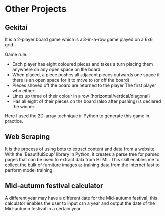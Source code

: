 # Other Projects

## Gekitai
It is a 2-player board game which is a 3-in-a-row game played on a 6x6 grid.

Game rule:
- Each player has eight coloured pieces and takes a turn placing them anywhere on any open space on the board
- When placed, a piece pushes all adjacent pieces outwards one space if there is an open space for it to move to (or off the board)
- Pieces shoved off the board are returned to the player
The first player who either:
- Lines up three of their colour in a row (horizontal/vertical/diagonal)
- Has all eight of their pieces on the board (also after pushing)
is declared the winner.

Here I used the 2D-array technique in Python to generate this game in practice.


## Web Scraping
It is the process of using bots to extract content and data from a website.
With the 'BeautifulSoup' library in Python, it creates a parse tree for parsed pages that can be used to extract data from HTML.
This skill enables me to collect the bulk of furniture images as training data from the internet fast to perform model training.


## Mid-autumn festival calculator
A different year may have a different date for the Mid-autumn festival, this calculator enables the user to input can a year and output the date of the Mid-autumn festival in a certain year.
